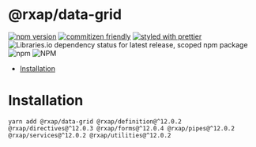 @rxap/data-grid
======

[![npm version](https://img.shields.io/npm/v/@rxap/data-grid?style=flat-square)](https://www.npmjs.com/package/@rxap/data-grid)
[![commitizen friendly](https://img.shields.io/badge/commitizen-friendly-brightgreen.svg?style=flat-square)](https://commitizen.github.io/cz-cli/)
[![styled with prettier](https://img.shields.io/badge/styled_with-prettier-ff69b4.svg?style=flat-square)](https://github.com/prettier/prettier)
![Libraries.io dependency status for latest release, scoped npm package](https://img.shields.io/librariesio/release/npm/@rxap/data-grid)
![npm](https://img.shields.io/npm/dm/@rxap/data-grid)
![NPM](https://img.shields.io/npm/l/@rxap/data-grid)

> 

- [Installation](#installation)

# Installation

```
yarn add @rxap/data-grid @rxap/definition@^12.0.2 @rxap/directives@^12.0.3 @rxap/forms@^12.0.4 @rxap/pipes@^12.0.2 @rxap/services@^12.0.2 @rxap/utilities@^12.0.2
```


